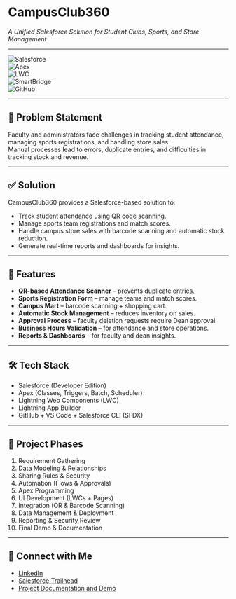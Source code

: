 # CampusClub360
*A Unified Salesforce Solution for Student Clubs, Sports, and Store Management*

---

![Salesforce](https://img.shields.io/badge/Salesforce-Cloud-blue?logo=salesforce)  
![Apex](https://img.shields.io/badge/Apex-Programming-blueviolet)  
![LWC](https://img.shields.io/badge/Lightning-Web%20Components-orange)  
![SmartBridge](https://img.shields.io/badge/SmartBridge-Innovation-green)  
![GitHub](https://img.shields.io/badge/GitHub-Repo-black?logo=github)  

---

## 📌 Problem Statement
Faculty and administrators face challenges in tracking student attendance, managing sports registrations, and handling store sales.  
Manual processes lead to errors, duplicate entries, and difficulties in tracking stock and revenue.

---

## ✅ Solution
CampusClub360 provides a Salesforce-based solution to:
- Track student attendance using QR code scanning.
- Manage sports team registrations and match scores.
- Handle campus store sales with barcode scanning and automatic stock reduction.
- Generate real-time reports and dashboards for insights.

---

## 🚀 Features
- **QR-based Attendance Scanner** – prevents duplicate entries.
- **Sports Registration Form** – manage teams and match scores.
- **Campus Mart** – barcode scanning + shopping cart.
- **Automatic Stock Management** – reduces inventory on sales.
- **Approval Process** – faculty deletion requests require Dean approval.
- **Business Hours Validation** – for attendance and store operations.
- **Reports & Dashboards** – for faculty and dean insights.

---

## 🛠 Tech Stack
- Salesforce (Developer Edition)
- Apex (Classes, Triggers, Batch, Scheduler)
- Lightning Web Components (LWC)
- Lightning App Builder
- GitHub + VS Code + Salesforce CLI (SFDX)

---

## 📂 Project Phases
1. Requirement Gathering  
2. Data Modeling & Relationships  
3. Sharing Rules & Security  
4. Automation (Flows & Approvals)  
5. Apex Programming  
6. UI Development (LWCs + Pages)  
7. Integration (QR & Barcode Scanning)  
8. Data Management & Deployment  
9. Reporting & Security Review  
10. Final Demo & Documentation  

---

## 🔗 Connect with Me  
- <a href="https://www.linkedin.com/posts/rakeshyarra_salesforce-smartbridge-tcs-activity-7377747270399848449-POW1?utm_source=social_share_send&utm_medium=member_desktop_web&rcm=ACoAAFDp4OYBZoia2hubIFAGV0wvezZbSq1Vlfc" target="_blank">LinkedIn</a>  
- <a href="https://www.salesforce.com/trailblazer/yarrarakesh" target="_blank">Salesforce Trailhead</a>  
- <a href="https://drive.google.com/drive/folders/1XqlNSjAbD1LnQBt-KATnesId4i-O1qFW" target="_blank">Project Documentation and Demo</a>

